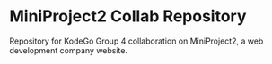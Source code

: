 # MiniProject2 Collab Repository

Repository for KodeGo Group 4 collaboration on MiniProject2, a web development company website.

